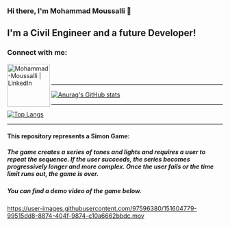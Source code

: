 ### Hi there, I'm Mohammad Moussalli 👋

## I'm a Civil Engineer and a future Developer!

### Connect with me:

[<img align="left" alt="Mohammad-Moussalli | LinkedIn" width="100px" src="https://img.shields.io/badge/LinkedIn-0077B5?style=for-the-badge&logo=linkedin&logoColor=white"/>][linkedin]

<br/>
<br/>

[linkedin]: https://www.linkedin.com/in/mohamadmoussalli/

---

[![Anurag's GitHub stats](https://github-readme-stats.vercel.app/api?username=mohammad-moussalli)](https://github.com/anuraghazra/github-readme-stats)

---

[![Top Langs](https://github-readme-stats.vercel.app/api/top-langs/?username=mohammad-moussalli)](https://github.com/anuraghazra/github-readme-stats)

---

#### This repository represents a Simon Game:
##### The game creates a series of tones and lights and requires a user to repeat the sequence. If the user succeeds, the series becomes progressively longer and more complex. Once the user fails or the time limit runs out, the game is over.

##### You can find a demo video of the game below.

https://user-images.githubusercontent.com/97596380/151604779-99515dd8-8874-404f-9874-c10a6662bbdc.mov


